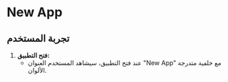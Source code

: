 # New App

## تجربة المستخدم

1. **فتح التطبيق:**
   - عند فتح التطبيق، سيشاهد المستخدم العنوان "New App" مع خلفية متدرجة الألوان.
